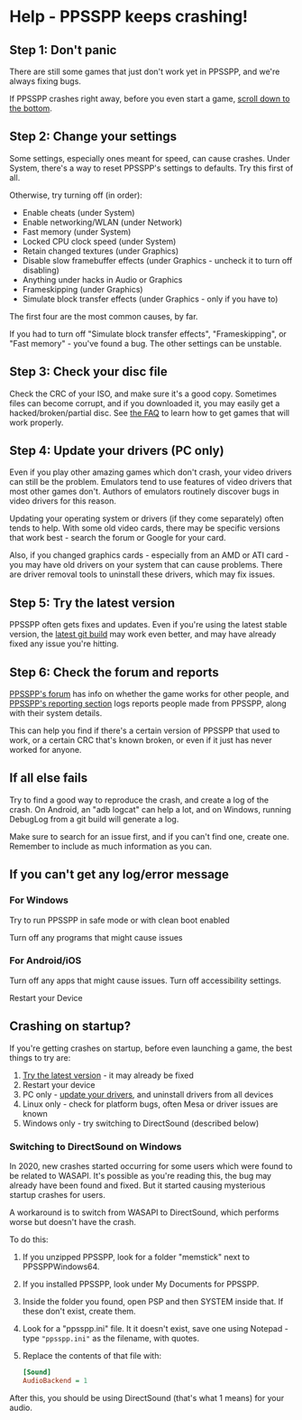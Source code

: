 # Help - PPSSPP keeps crashing!

## Step 1: Don't panic

There are still some games that just don't work yet in PPSSPP, and we're always fixing bugs.

If PPSSPP crashes right away, before you even start a game, [scroll down to the bottom](#crashing-on-startup).

## Step 2: Change your settings

Some settings, especially ones meant for speed, can cause crashes.  Under System, there's a way to reset PPSSPP's settings to defaults.  Try this first of all.

Otherwise, try turning off (in order):

* Enable cheats (under System)
* Enable networking/WLAN (under Network)
* Fast memory (under System)
* Locked CPU clock speed (under System)
* Retain changed textures (under Graphics)
* Disable slow framebuffer effects (under Graphics - uncheck it to turn off disabling)
* Anything under hacks in Audio or Graphics
* Frameskipping (under Graphics)
* Simulate block transfer effects (under Graphics - only if you have to)

The first four are the most common causes, by far.

If you had to turn off "Simulate block transfer effects", "Frameskipping", or "Fast memory" - you've found a bug.  The other settings can be unstable.

## Step 3: Check your disc file

Check the CRC of your ISO, and make sure it's a good copy.  Sometimes files can become corrupt, and if you downloaded it, you may easily get a hacked/broken/partial disc.  See [the FAQ](/docs/faq) to learn how to get games that will work properly.

## Step 4: Update your drivers (PC only)

Even if you play other amazing games which don't crash, your video drivers can still be the problem.  Emulators tend to use features of video drivers that most other games don't.  Authors of emulators routinely discover bugs in video drivers for this reason.

Updating your operating system or drivers (if they come separately) often tends to help.  With some old video cards, there may be specific versions that work best - search the forum or Google for your card.

Also, if you changed graphics cards - especially from an AMD or ATI card - you may have old drivers on your system that can cause problems.  There are driver removal tools to uninstall these drivers, which may fix issues.

## Step 5: Try the latest version

PPSSPP often gets fixes and updates.  Even if you're using the latest stable version, the [latest git build](/download#devbuilds) may work even better, and may have already fixed any issue you're hitting.

## Step 6: Check the forum and reports

[PPSSPP's forum](https://forums.ppsspp.org/) has info on whether the game works for other people, and [PPSSPP's reporting section](http://report.ppsspp.org/games) logs reports people made from PPSSPP, along with their system details.

This can help you find if there's a certain version of PPSSPP that used to work, or a certain CRC that's known broken, or even if it just has never worked for anyone.

## If all else fails

Try to find a good way to reproduce the crash, and create a log of the crash.  On Android, an "adb logcat" can help a lot, and on Windows, running DebugLog from a git build will generate a log.

Make sure to search for an issue first, and if you can't find one, create one.  Remember to include as much information as you can.

## If you can't get any log/error message

### For Windows

Try to run PPSSPP in safe mode or with clean boot enabled

Turn off any programs that might cause issues

### For Android/iOS

Turn off any apps that might cause issues. Turn off accessibility settings.

Restart your Device

## Crashing on startup?

If you're getting crashes on startup, before even launching a game, the best things to try are:

1. [Try the latest version](#step-5-try-the-latest-version) - it may already be fixed
2. Restart your device
3. PC only - [update your drivers](#step-4-update-your-drivers-pc-only), and uninstall drivers from all devices
4. Linux only - check for platform bugs, often Mesa or driver issues are known
5. Windows only - try switching to DirectSound (described below)

### Switching to DirectSound on Windows

In 2020, new crashes started occurring for some users which were found to be related to WASAPI.  It's possible as you're reading this, the bug may already have been found and fixed.  But it started causing mysterious startup crashes for users.

A workaround is to switch from WASAPI to DirectSound, which performs worse but doesn't have the crash.

To do this:

1. If you unzipped PPSSPP, look for a folder "memstick" next to PPSSPPWindows64.
2. If you installed PPSSPP, look under My Documents for PPSSPP.
3. Inside the folder you found, open PSP and then SYSTEM inside that.  If these don't exist, create them.
4. Look for a "ppsspp.ini" file.  It it doesn't exist, save one using Notepad - type `"ppsspp.ini"` as the filename, with quotes.
5. Replace the contents of that file with:

   ```ini
   [Sound]
   AudioBackend = 1
   ```

After this, you should be using DirectSound (that's what 1 means) for your audio.